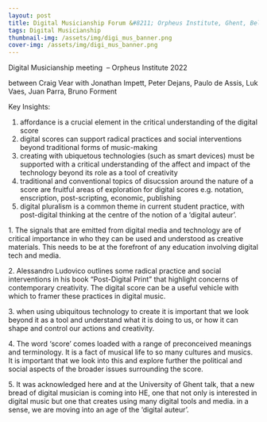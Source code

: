 ```yaml
---
layout: post
title: Digital Musicianship Forum &#8211; Orpheus Institute, Ghent, Belgium
tags: Digital Musicianship
thumbnail-img: /assets/img/digi_mus_banner.png
cover-img: /assets/img/digi_mus_banner.png
---
```

<p>Digital Musicianship meeting  – Orpheus Institute 2022</p>



<p>between Craig Vear with Jonathan Impett, Peter Dejans, Paulo de Assis, Luk Vaes, Juan Parra, Bruno Forment</p>



<p>Key Insights:</p>



<ol type="1"><li>affordance is a crucial element in the critical understanding of the digital score</li><li>digital scores can support radical practices and social interventions beyond traditional forms of music-making</li><li>creating with ubiquetous technologies (such as smart devices) must be supported with a critical understanding of the affect and impact of the technology beyond its role as a tool of creativity</li><li>traditional and conventional topics of disucssion around the nature of a score are fruitful areas of exploration for digital scores e.g. notation, enscription, post-scripting, economic, publishing</li><li>digital pluralism is a common theme in current student practice, with post-digital thinking at the centre of the notion of a &#8216;digital auteur&#8217;.</li></ol>



<p>1. The signals that are emitted from digital media and technology are of critical importance in who they can be used and understood as creative materials. This needs to be at the forefront of any education involving digital tech and media.</p>



<p>2. Alessandro Ludovico outlines some radical practice and social interventions in his book &#8220;Post-Digital Print&#8221; that highlight concerns of contemporary creativity. The digital score can be a useful vehicle with which to framer these practices in digital music.</p>



<p>3. when using ubiquitous technology to create it is important that we look beyond it as a tool and understand what it is doing to us, or how it can shape and control our actions and creativity. </p>



<p>4. The word &#8216;score&#8217; comes loaded with a range of preconceived meanings and terminology. It is a fact of musical life to so many cultures and musics. It is important that we look into this and explore further the political and social aspects of the broader issues surrounding the score.</p>



<p>5. It was acknowledged here and at the University of Ghent talk, that a new bread of digital musician is coming into HE, one that not only is interested in digital music but one that creates using many digital tools and media. in a sense, we are moving into an age of the &#8216;digital auteur&#8217;.</p>
